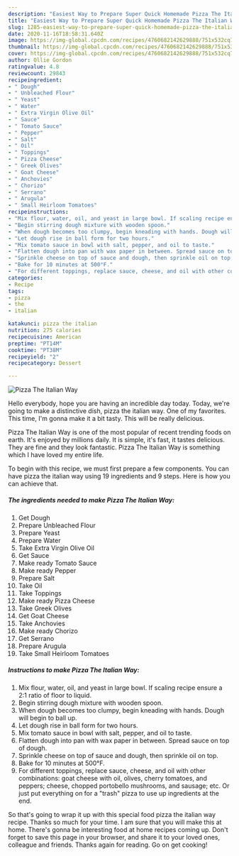 ```yaml
---
description: "Easiest Way to Prepare Super Quick Homemade Pizza The Italian Way"
title: "Easiest Way to Prepare Super Quick Homemade Pizza The Italian Way"
slug: 1285-easiest-way-to-prepare-super-quick-homemade-pizza-the-italian-way
date: 2020-11-16T18:58:31.640Z
image: https://img-global.cpcdn.com/recipes/4760682142629888/751x532cq70/pizza-the-italian-way-recipe-main-photo.jpg
thumbnail: https://img-global.cpcdn.com/recipes/4760682142629888/751x532cq70/pizza-the-italian-way-recipe-main-photo.jpg
cover: https://img-global.cpcdn.com/recipes/4760682142629888/751x532cq70/pizza-the-italian-way-recipe-main-photo.jpg
author: Ollie Gordon
ratingvalue: 4.8
reviewcount: 29843
recipeingredient:
- " Dough"
- " Unbleached Flour"
- " Yeast"
- " Water"
- " Extra Virgin Olive Oil"
- " Sauce"
- " Tomato Sauce"
- " Pepper"
- " Salt"
- " Oil"
- " Toppings"
- " Pizza Cheese"
- " Greek Olives"
- " Goat Cheese"
- " Anchovies"
- " Chorizo"
- " Serrano"
- " Arugula"
- " Small Heirloom Tomatoes"
recipeinstructions:
- "Mix flour, water, oil, and yeast in large bowl. If scaling recipe ensure a 2:1 ratio of floor to liquid."
- "Begin stirring dough mixture with wooden spoon."
- "When dough becomes too clumpy, begin kneading with hands. Dough will begin to ball up."
- "Let dough rise in ball form for two hours."
- "Mix tomato sauce in bowl with salt, pepper, and oil to taste."
- "Flatten dough into pan with wax paper in between. Spread sauce on top of dough."
- "Sprinkle cheese on top of sauce and dough, then sprinkle oil on top."
- "Bake for 10 minutes at 500°F."
- "For different toppings, replace sauce, cheese, and oil with other combinations: goat cheese with oil, olives, cherry tomatoes, and peppers; cheese, chopped portobello mushrooms, and sausage; etc. Or just put everything on for a &#34;trash&#34; pizza to use up ingredients at the end."
categories:
- Recipe
tags:
- pizza
- the
- italian

katakunci: pizza the italian 
nutrition: 275 calories
recipecuisine: American
preptime: "PT14M"
cooktime: "PT38M"
recipeyield: "2"
recipecategory: Dessert

---
```



![Pizza The Italian Way](https://img-global.cpcdn.com/recipes/4760682142629888/751x532cq70/pizza-the-italian-way-recipe-main-photo.jpg)

Hello everybody, hope you are having an incredible day today. Today, we're going to make a distinctive dish, pizza the italian way. One of my favorites. This time, I'm gonna make it a bit tasty. This will be really delicious.



Pizza The Italian Way is one of the most popular of recent trending foods on earth. It's enjoyed by millions daily. It is simple, it's fast, it tastes delicious. They are fine and they look fantastic. Pizza The Italian Way is something which I have loved my entire life.


To begin with this recipe, we must first prepare a few components. You can have pizza the italian way using 19 ingredients and 9 steps. Here is how you can achieve that.

<!--inarticleads1-->

##### The ingredients needed to make Pizza The Italian Way:

1. Get  Dough
1. Prepare  Unbleached Flour
1. Prepare  Yeast
1. Prepare  Water
1. Take  Extra Virgin Olive Oil
1. Get  Sauce
1. Make ready  Tomato Sauce
1. Make ready  Pepper
1. Prepare  Salt
1. Take  Oil
1. Take  Toppings
1. Make ready  Pizza Cheese
1. Take  Greek Olives
1. Get  Goat Cheese
1. Take  Anchovies
1. Make ready  Chorizo
1. Get  Serrano
1. Prepare  Arugula
1. Take  Small Heirloom Tomatoes




<!--inarticleads2-->

##### Instructions to make Pizza The Italian Way:

1. Mix flour, water, oil, and yeast in large bowl. If scaling recipe ensure a 2:1 ratio of floor to liquid.
1. Begin stirring dough mixture with wooden spoon.
1. When dough becomes too clumpy, begin kneading with hands. Dough will begin to ball up.
1. Let dough rise in ball form for two hours.
1. Mix tomato sauce in bowl with salt, pepper, and oil to taste.
1. Flatten dough into pan with wax paper in between. Spread sauce on top of dough.
1. Sprinkle cheese on top of sauce and dough, then sprinkle oil on top.
1. Bake for 10 minutes at 500°F.
1. For different toppings, replace sauce, cheese, and oil with other combinations: goat cheese with oil, olives, cherry tomatoes, and peppers; cheese, chopped portobello mushrooms, and sausage; etc. Or just put everything on for a &#34;trash&#34; pizza to use up ingredients at the end.




So that's going to wrap it up with this special food pizza the italian way recipe. Thanks so much for your time. I am sure that you will make this at home. There's gonna be interesting food at home recipes coming up. Don't forget to save this page in your browser, and share it to your loved ones, colleague and friends. Thanks again for reading. Go on get cooking!
